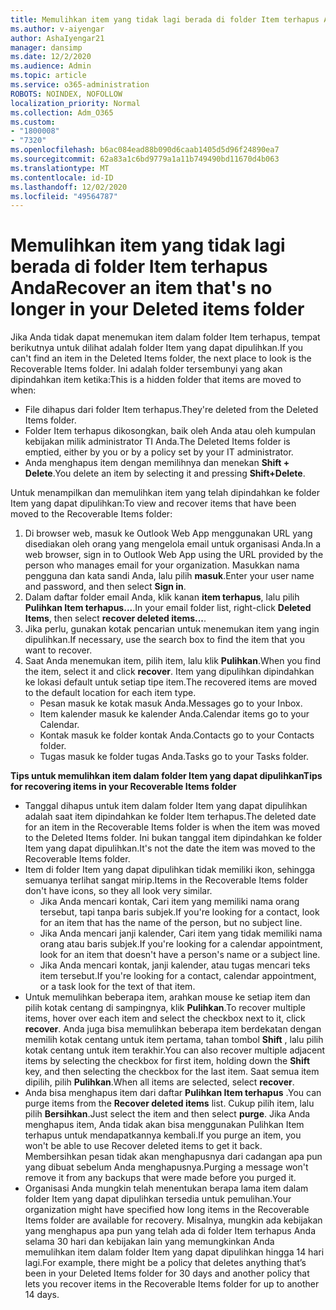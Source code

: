 ```yaml
---
title: Memulihkan item yang tidak lagi berada di folder Item terhapus Anda
ms.author: v-aiyengar
author: AshaIyengar21
manager: dansimp
ms.date: 12/2/2020
ms.audience: Admin
ms.topic: article
ms.service: o365-administration
ROBOTS: NOINDEX, NOFOLLOW
localization_priority: Normal
ms.collection: Adm_O365
ms.custom:
- "1800008"
- "7320"
ms.openlocfilehash: b6ac084ead88b090d6caab1405d5d96f24890ea7
ms.sourcegitcommit: 62a83a1c6bd9779a1a11b749490bd11670d4b063
ms.translationtype: MT
ms.contentlocale: id-ID
ms.lasthandoff: 12/02/2020
ms.locfileid: "49564787"
---
```

# <a name="recover-an-item-thats-no-longer-in-your-deleted-items-folder"></a><span data-ttu-id="538d7-102">Memulihkan item yang tidak lagi berada di folder Item terhapus Anda</span><span class="sxs-lookup"><span data-stu-id="538d7-102">Recover an item that's no longer in your Deleted items folder</span></span>

<span data-ttu-id="538d7-103">Jika Anda tidak dapat menemukan item dalam folder Item terhapus, tempat berikutnya untuk dilihat adalah folder Item yang dapat dipulihkan.</span><span class="sxs-lookup"><span data-stu-id="538d7-103">If you can't find an item in the Deleted Items folder, the next place to look is the Recoverable Items folder.</span></span> <span data-ttu-id="538d7-104">Ini adalah folder tersembunyi yang akan dipindahkan item ketika:</span><span class="sxs-lookup"><span data-stu-id="538d7-104">This is a hidden folder that items are moved to when:</span></span>
- <span data-ttu-id="538d7-105">File dihapus dari folder Item terhapus.</span><span class="sxs-lookup"><span data-stu-id="538d7-105">They're deleted from the Deleted Items folder.</span></span>
- <span data-ttu-id="538d7-106">Folder Item terhapus dikosongkan, baik oleh Anda atau oleh kumpulan kebijakan milik administrator TI Anda.</span><span class="sxs-lookup"><span data-stu-id="538d7-106">The Deleted Items folder is emptied, either by you or by a policy set by your IT administrator.</span></span>
- <span data-ttu-id="538d7-107">Anda menghapus item dengan memilihnya dan menekan **Shift + Delete**.</span><span class="sxs-lookup"><span data-stu-id="538d7-107">You delete an item by selecting it and pressing **Shift+Delete**.</span></span>

<span data-ttu-id="538d7-108">Untuk menampilkan dan memulihkan item yang telah dipindahkan ke folder Item yang dapat dipulihkan:</span><span class="sxs-lookup"><span data-stu-id="538d7-108">To view and recover items that have been moved to the Recoverable Items folder:</span></span>
1. <span data-ttu-id="538d7-109">Di browser web, masuk ke Outlook Web App menggunakan URL yang disediakan oleh orang yang mengelola email untuk organisasi Anda.</span><span class="sxs-lookup"><span data-stu-id="538d7-109">In a web browser, sign in to Outlook Web App using the URL provided by the person who manages email for your organization.</span></span> <span data-ttu-id="538d7-110">Masukkan nama pengguna dan kata sandi Anda, lalu pilih **masuk**.</span><span class="sxs-lookup"><span data-stu-id="538d7-110">Enter your user name and password, and then select **Sign in**.</span></span>
1. <span data-ttu-id="538d7-111">Dalam daftar folder email Anda, klik kanan **item terhapus**, lalu pilih **Pulihkan Item terhapus...**.</span><span class="sxs-lookup"><span data-stu-id="538d7-111">In your email folder list, right-click **Deleted Items**, then select **recover deleted items...**.</span></span>
1. <span data-ttu-id="538d7-112">Jika perlu, gunakan kotak pencarian untuk menemukan item yang ingin dipulihkan.</span><span class="sxs-lookup"><span data-stu-id="538d7-112">If necessary, use the search box to find the item that you want to recover.</span></span>
1. <span data-ttu-id="538d7-113">Saat Anda menemukan item, pilih item, lalu klik **Pulihkan**.</span><span class="sxs-lookup"><span data-stu-id="538d7-113">When you find the item, select it and click **recover**.</span></span>
   <span data-ttu-id="538d7-114">Item yang dipulihkan dipindahkan ke lokasi default untuk setiap tipe item.</span><span class="sxs-lookup"><span data-stu-id="538d7-114">The recovered items are moved to the default location for each item type.</span></span>
    - <span data-ttu-id="538d7-115">Pesan masuk ke kotak masuk Anda.</span><span class="sxs-lookup"><span data-stu-id="538d7-115">Messages go to your Inbox.</span></span>
    - <span data-ttu-id="538d7-116">Item kalender masuk ke kalender Anda.</span><span class="sxs-lookup"><span data-stu-id="538d7-116">Calendar items go to your Calendar.</span></span>
    - <span data-ttu-id="538d7-117">Kontak masuk ke folder kontak Anda.</span><span class="sxs-lookup"><span data-stu-id="538d7-117">Contacts go to your Contacts folder.</span></span>
    - <span data-ttu-id="538d7-118">Tugas masuk ke folder tugas Anda.</span><span class="sxs-lookup"><span data-stu-id="538d7-118">Tasks go to your Tasks folder.</span></span>

<span data-ttu-id="538d7-119">**Tips untuk memulihkan item dalam folder Item yang dapat dipulihkan**</span><span class="sxs-lookup"><span data-stu-id="538d7-119">**Tips for recovering items in your Recoverable Items folder**</span></span>

- <span data-ttu-id="538d7-120">Tanggal dihapus untuk item dalam folder Item yang dapat dipulihkan adalah saat item dipindahkan ke folder Item terhapus.</span><span class="sxs-lookup"><span data-stu-id="538d7-120">The deleted date for an item in the Recoverable Items folder is when the item was moved to the Deleted Items folder.</span></span> <span data-ttu-id="538d7-121">Ini bukan tanggal item dipindahkan ke folder Item yang dapat dipulihkan.</span><span class="sxs-lookup"><span data-stu-id="538d7-121">It's not the date the item was moved to the Recoverable Items folder.</span></span>
- <span data-ttu-id="538d7-122">Item di folder Item yang dapat dipulihkan tidak memiliki ikon, sehingga semuanya terlihat sangat mirip.</span><span class="sxs-lookup"><span data-stu-id="538d7-122">Items in the Recoverable Items folder don't have icons, so they all look very similar.</span></span>
    - <span data-ttu-id="538d7-123">Jika Anda mencari kontak, Cari item yang memiliki nama orang tersebut, tapi tanpa baris subjek.</span><span class="sxs-lookup"><span data-stu-id="538d7-123">If you're looking for a contact, look for an item that has the name of the person, but no subject line.</span></span>
    - <span data-ttu-id="538d7-124">Jika Anda mencari janji kalender, Cari item yang tidak memiliki nama orang atau baris subjek.</span><span class="sxs-lookup"><span data-stu-id="538d7-124">If you're looking for a calendar appointment, look for an item that doesn't have a person's name or a subject line.</span></span>
    - <span data-ttu-id="538d7-125">Jika Anda mencari kontak, janji kalender, atau tugas mencari teks item tersebut.</span><span class="sxs-lookup"><span data-stu-id="538d7-125">If you're looking for a contact, calendar appointment, or a task look for the text of that item.</span></span>
- <span data-ttu-id="538d7-126">Untuk memulihkan beberapa item, arahkan mouse ke setiap item dan pilih kotak centang di sampingnya, klik **Pulihkan**.</span><span class="sxs-lookup"><span data-stu-id="538d7-126">To recover multiple items, hover over each item and select the checkbox next to it, click **recover**.</span></span> <span data-ttu-id="538d7-127">Anda juga bisa memulihkan beberapa item berdekatan dengan memilih kotak centang untuk item pertama, tahan tombol **Shift** , lalu pilih kotak centang untuk item terakhir.</span><span class="sxs-lookup"><span data-stu-id="538d7-127">You can also recover multiple adjacent items by selecting the checkbox for first item, holding down the **Shift** key, and then selecting the checkbox for the last item.</span></span> <span data-ttu-id="538d7-128">Saat semua item dipilih, pilih **Pulihkan**.</span><span class="sxs-lookup"><span data-stu-id="538d7-128">When all items are selected, select **recover**.</span></span>
- <span data-ttu-id="538d7-129">Anda bisa menghapus item dari daftar **Pulihkan Item terhapus** .</span><span class="sxs-lookup"><span data-stu-id="538d7-129">You can purge items from the **Recover deleted items** list.</span></span> <span data-ttu-id="538d7-130">Cukup pilih item, lalu pilih **Bersihkan**.</span><span class="sxs-lookup"><span data-stu-id="538d7-130">Just select the item and then select **purge**.</span></span> <span data-ttu-id="538d7-131">Jika Anda menghapus item, Anda tidak akan bisa menggunakan Pulihkan Item terhapus untuk mendapatkannya kembali.</span><span class="sxs-lookup"><span data-stu-id="538d7-131">If you purge an item, you won't be able to use Recover deleted items to get it back.</span></span> <span data-ttu-id="538d7-132">Membersihkan pesan tidak akan menghapusnya dari cadangan apa pun yang dibuat sebelum Anda menghapusnya.</span><span class="sxs-lookup"><span data-stu-id="538d7-132">Purging a message won't remove it from any backups that were made before you purged it.</span></span>
- <span data-ttu-id="538d7-133">Organisasi Anda mungkin telah menentukan berapa lama item dalam folder Item yang dapat dipulihkan tersedia untuk pemulihan.</span><span class="sxs-lookup"><span data-stu-id="538d7-133">Your organization might have specified how long items in the Recoverable Items folder are available for recovery.</span></span> <span data-ttu-id="538d7-134">Misalnya, mungkin ada kebijakan yang menghapus apa pun yang telah ada di folder Item terhapus Anda selama 30 hari dan kebijakan lain yang memungkinkan Anda memulihkan item dalam folder Item yang dapat dipulihkan hingga 14 hari lagi.</span><span class="sxs-lookup"><span data-stu-id="538d7-134">For example, there might be a policy that deletes anything that’s been in your Deleted Items folder for 30 days and another policy that lets you recover items in the Recoverable Items folder for up to another 14 days.</span></span>
